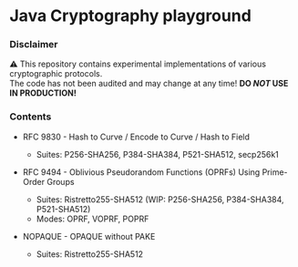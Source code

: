 # Java Cryptography playground

### Disclaimer
:warning: This repository contains experimental implementations of various cryptographic protocols.<br>
The code has not been audited and may change at any time! __DO _NOT_ USE IN PRODUCTION!__

### Contents
- RFC 9830 - Hash to Curve / Encode to Curve / Hash to Field
    - Suites: P256-SHA256, P384-SHA384, P521-SHA512, secp256k1

- RFC 9494 - Oblivious Pseudorandom Functions (OPRFs) Using Prime-Order Groups
    - Suites: Ristretto255-SHA512 (WIP: P256-SHA256, P384-SHA384, P521-SHA512)
	- Modes: OPRF, VOPRF, POPRF

- NOPAQUE - OPAQUE without PAKE
    - Suites: Ristretto255-SHA512
